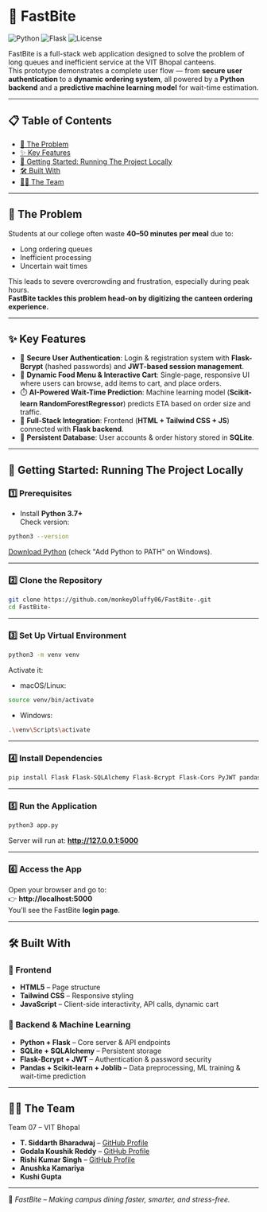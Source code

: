 # 🍔 FastBite
![Python](https://img.shields.io/badge/Python-3.7%2B-blue) 
![Flask](https://img.shields.io/badge/Flask-1.1.2-orange) 
![License](https://img.shields.io/badge/License-MIT-green)



FastBite is a full-stack web application designed to solve the problem of long queues and inefficient service at the VIT Bhopal canteens.  
This prototype demonstrates a complete user flow — from **secure user authentication** to a **dynamic ordering system**, all powered by a **Python backend** and a **predictive machine learning model** for wait-time estimation.

---

## 📋 Table of Contents
- [🎯 The Problem](#-the-problem)
- [✨ Key Features](#-key-features)
- [🚀 Getting Started: Running The Project Locally](#-getting-started-running-the-project-locally)
- [🛠️ Built With](#️-built-with)
- [👨‍💻 The Team](#-the-team)

---

## 🎯 The Problem
Students at our college often waste **40–50 minutes per meal** due to:
- Long ordering queues  
- Inefficient processing  
- Uncertain wait times  

This leads to severe overcrowding and frustration, especially during peak hours.  
**FastBite tackles this problem head-on by digitizing the canteen ordering experience.**

---

## ✨ Key Features
- 🔐 **Secure User Authentication**: Login & registration system with **Flask-Bcrypt** (hashed passwords) and **JWT-based session management**.  
- 🛒 **Dynamic Food Menu & Interactive Cart**: Single-page, responsive UI where users can browse, add items to cart, and place orders.  
- ⏱️ **AI-Powered Wait-Time Prediction**: Machine learning model (**Scikit-learn RandomForestRegressor**) predicts ETA based on order size and traffic.  
- 🔗 **Full-Stack Integration**: Frontend (**HTML + Tailwind CSS + JS**) connected with **Flask backend**.  
- 💾 **Persistent Database**: User accounts & order history stored in **SQLite**.  

---

## 🚀 Getting Started: Running The Project Locally

### 1️⃣ Prerequisites
- Install **Python 3.7+**  
Check version:
```bash
python3 --version
```
[Download Python](https://www.python.org/downloads/) (check "Add Python to PATH" on Windows).  

---

### 2️⃣ Clone the Repository
```bash
git clone https://github.com/monkeyDluffy06/FastBite-.git
cd FastBite-
```

---

### 3️⃣ Set Up Virtual Environment
```bash
python3 -m venv venv
```

Activate it:  
- macOS/Linux:
```bash
source venv/bin/activate
```
- Windows:
```bash
.\venv\Scripts\activate
```

---

### 4️⃣ Install Dependencies
```bash
pip install Flask Flask-SQLAlchemy Flask-Bcrypt Flask-Cors PyJWT pandas joblib scikit-learn
```

---

### 5️⃣ Run the Application
```bash
python3 app.py
```
Server will run at: **http://127.0.0.1:5000**

---

### 6️⃣ Access the App
Open your browser and go to:  
👉 **http://localhost:5000**  
You’ll see the FastBite **login page**.

---

## 🛠️ Built With

### 🔹 Frontend
- **HTML5** – Page structure  
- **Tailwind CSS** – Responsive styling  
- **JavaScript** – Client-side interactivity, API calls, dynamic cart  

### 🔹 Backend & Machine Learning
- **Python + Flask** – Core server & API endpoints  
- **SQLite + SQLAlchemy** – Persistent storage  
- **Flask-Bcrypt + JWT** – Authentication & password security  
- **Pandas + Scikit-learn + Joblib** – Data preprocessing, ML training & wait-time prediction  

---

## 👨‍💻 The Team
Team 07 – VIT Bhopal

- **T. Siddarth Bharadwaj** – [GitHub Profile](https://github.com/monkeyDluffy06)  
- **Godala Koushik Reddy** – [GitHub Profile](https://github.com/koushikreddy8635)  
- **Rishi Kumar Singh** – [GitHub Profile](https://github.com/rishi-zen)  
- **Anushka Kamariya**    
- **Kushi Gupta**   

---

🚀 *FastBite – Making campus dining faster, smarter, and stress-free.*  
